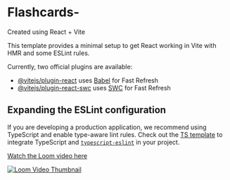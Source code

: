 # Flashcards-

Created using React + Vite

This template provides a minimal setup to get React working in Vite with HMR and some ESLint rules.

Currently, two official plugins are available:

- [@vitejs/plugin-react](https://github.com/vitejs/vite-plugin-react/blob/main/packages/plugin-react/README.md) uses [Babel](https://babeljs.io/) for Fast Refresh
- [@vitejs/plugin-react-swc](https://github.com/vitejs/vite-plugin-react-swc) uses [SWC](https://swc.rs/) for Fast Refresh

## Expanding the ESLint configuration

If you are developing a production application, we recommend using TypeScript and enable type-aware lint rules. Check out the [TS template](https://github.com/vitejs/vite/tree/main/packages/create-vite/template-react-ts) to integrate TypeScript and [`typescript-eslint`](https://typescript-eslint.io) in your project.

[Watch the Loom video here]([(https://www.loom.com/share/03d6b5b8fb7443d4b762b95f000a1517)])

[![Loom Video Thumbnail](https://github.com/iwang1959/Flashcards-/blob/main/image.png)]([(https://www.loom.com/share/03d6b5b8fb7443d4b762b95f000a1517)])


